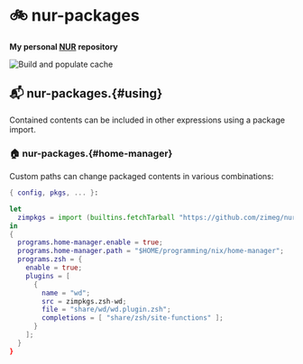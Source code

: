 # 🚲 nur-packages

**My personal [NUR](https://github.com/nix-community/NUR) repository**

![Build and populate cache](https://github.com/zimeg/nur-packages/workflows/Build%20and%20populate%20cache/badge.svg)

## 📬 nur-packages.{#using}

Contained contents can be included in other expressions using a package import.

### 🏠 nur-packages.{#home-manager}

Custom paths can change packaged contents in various combinations:

```nix
{ config, pkgs, ... }:

let
  zimpkgs = import (builtins.fetchTarball "https://github.com/zimeg/nur-packages/archive/main.tar.gz") {};
in
{
  programs.home-manager.enable = true;
  programs.home-manager.path = "$HOME/programming/nix/home-manager";
  programs.zsh = {
    enable = true;
    plugins = [
      {
        name = "wd";
        src = zimpkgs.zsh-wd;
        file = "share/wd/wd.plugin.zsh";
        completions = [ "share/zsh/site-functions" ];
      }
    ];
  }
}
```
